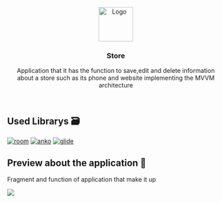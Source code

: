 <div align="center">
  <img src="https://cdn-icons-png.flaticon.com/512/1356/1356559.png" alt="Logo" width="80" height="80">
<h3 align="center">Store</h3>

<p align="center">
 Application that it has the function to save,edit and delete  information <br> about a store  such as its phone and website implementing   the MVVM architecture 
    <br />
 
  </p>
</div>

<br>

## Used Librarys :card_file_box:

[![room](https://img.shields.io/badge/room-2.4.2-brightgreen)](https://developer.android.com/training/data-storage/room?hl=es-419)
[![anko](https://img.shields.io/badge/anko--commons-0.10.8-blue)](https://github.com/Kotlin/anko)
[![glide](https://img.shields.io/badge/glide-4.13.2-orange)](https://github.com/bumptech/glide)



## Preview about the application :iphone:

 Fragment and function of application that make it up

![](https://i.postimg.cc/cH6K2Nwj/store-device-preview.png)

